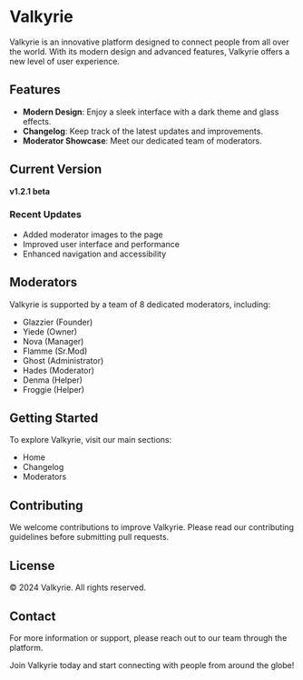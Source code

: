 # Valkyrie

Valkyrie is an innovative platform designed to connect people from all over the world. With its modern design and advanced features, Valkyrie offers a new level of user experience.

## Features

- **Modern Design**: Enjoy a sleek interface with a dark theme and glass effects.
- **Changelog**: Keep track of the latest updates and improvements.
- **Moderator Showcase**: Meet our dedicated team of moderators.

## Current Version

**v1.2.1 beta**

### Recent Updates

- Added moderator images to the page
- Improved user interface and performance
- Enhanced navigation and accessibility

## Moderators

Valkyrie is supported by a team of 8 dedicated moderators, including:

- Glazzier (Founder)
- Yiede (Owner)
- Nova (Manager)
- Flamme (Sr.Mod)
- Ghost (Administrator)
- Hades (Moderator)
- Denma (Helper)
- Froggie (Helper)

## Getting Started

To explore Valkyrie, visit our main sections:

- Home
- Changelog
- Moderators

## Contributing

We welcome contributions to improve Valkyrie. Please read our contributing guidelines before submitting pull requests.

## License

© 2024 Valkyrie. All rights reserved.

## Contact

For more information or support, please reach out to our team through the platform.

Join Valkyrie today and start connecting with people from around the globe!
